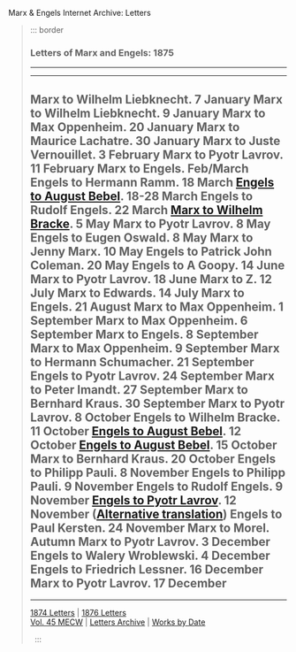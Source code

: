 Marx & Engels Internet Archive: Letters

> ::: border
>  
>
> ### Letters of Marx and Engels: 1875
>
> ------------------------------------------------------------------------
>
>   --------------------------------------------------------------------------------------------------
>   Marx to Wilhelm Liebknecht. 7 January
>   Marx to Wilhelm Liebknecht. 9 January
>   Marx to Max Oppenheim. 20 January
>   Marx to Maurice Lachatre. 30 January
>   Marx to Juste Vernouillet. 3 February
>   Marx to Pyotr Lavrov. 11 February
>   Marx to Engels. Feb/March
>   Engels to Hermann Ramm. 18 March
>   [Engels to August Bebel](75_03_18.htm). 18-28 March
>   Engels to Rudolf Engels. 22 March
>   [Marx to Wilhelm Bracke](75_05_05.htm). 5 May
>   Marx to Pyotr Lavrov. 8 May
>   Engels to Eugen Oswald. 8 May
>   Marx to Jenny Marx. 10 May
>   Engels to Patrick John Coleman. 20 May
>   Engels to A Goopy. 14 June
>   Marx to Pyotr Lavrov. 18 June
>   Marx to Z. 12 July
>   Marx to Edwards. 14 July
>   Marx to Engels. 21 August
>   Marx to Max Oppenheim. 1 September
>   Marx to Max Oppenheim. 6 September
>   Marx to Engels. 8 September
>   Marx to Max Oppenheim. 9 September
>   Marx to Hermann Schumacher. 21 September
>   Engels to Pyotr Lavrov. 24 September
>   Marx to Peter Imandt. 27 September
>   Marx to Bernhard Kraus. 30 September
>   Marx to Pyotr Lavrov. 8 October
>   Engels to Wilhelm Bracke. 11 October
>   [Engels to August Bebel](75_10_12.htm). 12 October
>   [Engels to August Bebel](75_10_15.htm). 15 October
>   Marx to Bernhard Kraus. 20 October
>   Engels to Philipp Pauli. 8 November
>   Engels to Philipp Pauli. 9 November
>   Engels to Rudolf Engels. 9 November
>   [Engels to Pyotr Lavrov](75_11_12.htm). 12 November ([Alternative translation](75_11_17-ab.htm))
>   Engels to Paul Kersten. 24 November
>   Marx to Morel. Autumn
>   Marx to Pyotr Lavrov. 3 December
>   Engels to Walery Wroblewski. 4 December
>   Engels to Friedrich Lessner. 16 December
>   Marx to Pyotr Lavrov. 17 December
>   --------------------------------------------------------------------------------------------------
>
> ------------------------------------------------------------------------
>
> [1874 Letters](../../1874/letters/index.htm) \| [1876
> Letters](../../1876/letters/index.htm)\
> [Vol. 45 MECW](../../cw/volume45/index.htm) \| [Letters
> Archive](../../../letters/date/index.htm#1870) \| [Works by
> Date](../../date/index.htm#1870)
>
>  
> :::

 
